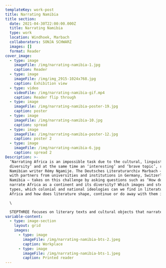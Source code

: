 ```yaml
---
templateKey: work-post
title: Narrating Namibia
title section:
  date: 2021-04-30T22:00:00.000Z
  title: Narrating Namibia
  type: work
  location: Windhoek, Marbach
  collaborators: SONJA SCHWARZ
  images: []
  format: Reader
cover_image:
  - type: image
    imageFile: /img/narrating-namibia-1.jpg
    caption: Reader
  - type: image
    imageFile: /img/img_2915-1024x768.jpg
    caption: Exhibition view
  - type: video
    videoFile: /img/narrating-namibia-gif.mp4
    caption: Reader flip through
  - type: image
    imageFile: /img/narrating-namibia-poster-19.jpg
    caption: poster
  - type: image
    imageFile: /img/narrating-namibia-10.jpg
    caption: spread
  - type: image
    imageFile: /img/narrating-namibia-poster-12.jpg
    caption: poster 2
  - type: image
    imageFile: /img/narrating-namibia-6.jpg
    caption: spread 2
Description: >-
  ‘Narrating Africa is an impossible task due to the cultural, linguistic
  diversity’ and at the same time an ‘interesting’ and ‘brave topic’, reflects
  Namibian writer Rémy Ngamije. The Deutsches Literaturarchiv Marbach – together
  with partners from universities and institutions in Germany, Switzerland and
  Namibia – takes on this challenge by asking questions such as ‘How do we
  narrate Africa as a continent and its diversity? Which images and stereo
  types, which colonial and national ideologies can we find in literature about
  Africa and how does literature shape, continue or do away with them in turn?’\

  \

  STEPTHREE focuses on literary texts and cultural objects that narrate Namibia. The selection of texts portrays the multilingual Namibian society. Together, texts and objects represent snapshots of Namibian literature and culture. Scholars and writers discuss and contextualise their meaning and narration, but also raise further questions. Come and see for yourself.
variable-content:
  - type: image-section
    layout: grid
    images:
      - type: image
        imageFile: /img/narrating-namibia-bts-2.jpeg
        caption: Workplace
      - type: image
        imageFile: /img/narrating-namibia-bts-1.jpeg
        caption: Printed reader
---
```

